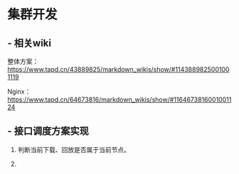# 集群开发

## - 相关wiki

整体方案：https://www.tapd.cn/43889825/markdown_wikis/show/#1143889825001001119

Nginx：https://www.tapd.cn/64673816/markdown_wikis/show/#1164673816001001124

## - 接口调度方案实现

1. 判断当前下载、回放是否属于当前节点。

   

2. 